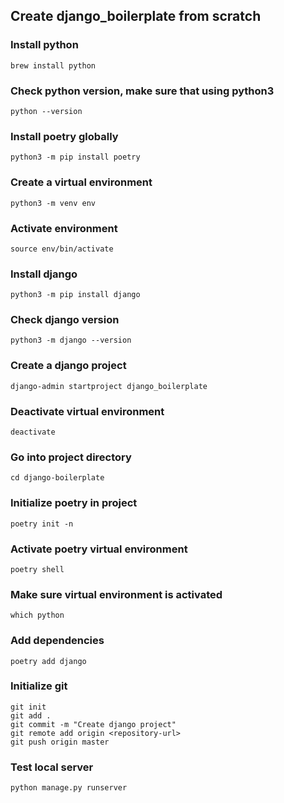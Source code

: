 ## Create django_boilerplate from scratch

### Install python
``` brew install python ```
### Check python version, make sure that using python3
``` python --version ```
### Install poetry globally
``` python3 -m pip install poetry ```
### Create a virtual environment
``` python3 -m venv env ```
### Activate environment
``` source env/bin/activate ```
### Install django
``` python3 -m pip install django ```
### Check django version
``` python3 -m django --version ```
### Create a django project
``` django-admin startproject django_boilerplate ```
### Deactivate virtual environment
``` deactivate ```
### Go into project directory
``` cd django-boilerplate ```
### Initialize poetry in project
``` poetry init -n ```
### Activate poetry virtual environment
``` poetry shell ```
### Make sure virtual environment is activated
``` which python ```
### Add dependencies
``` poetry add django ```
### Initialize git
``` 
git init 
git add .
git commit -m "Create django project"
git remote add origin <repository-url>
git push origin master
```
### Test local server
``` python manage.py runserver ```

